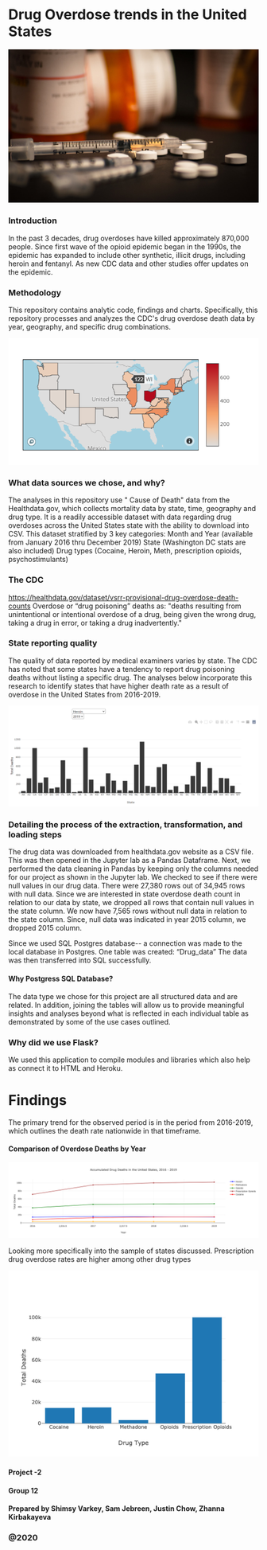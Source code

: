 # Drug Overdose trends in the United States

![Images/drug-overdose-death.jpg](Images/drug-overdose-death.jpg)

### Introduction
In the past 3 decades, drug overdoses have killed approximately 870,000 people. Since first wave of the opioid epidemic began in the 1990s, the epidemic has expanded to include other synthetic, illicit drugs, including heroin and fentanyl. As new CDC data and other studies offer updates on the epidemic. 

### Methodology
This repository contains analytic code, findings and charts. Specifically, this repository processes and analyzes the CDC's drug overdose death data by year, geography, and specific drug combinations.

![Images/map.png](Images/map.png)

###	What data sources we chose, and why?
The analyses in this repository use " Cause of Death" data from the Healthdata.gov, which collects mortality data by state, time, geography and drug type. 
It is a readily accessible dataset with data regarding drug overdoses across the United States state with the ability to download into CSV. 
This dataset stratified by 3 key categories:
Month and Year (available from January 2016 thru December 2019)
State (Washington DC stats are also included)
Drug types (Cocaine, Heroin, Meth, prescription opioids, psychostimulants)

### The CDC
https://healthdata.gov/dataset/vsrr-provisional-drug-overdose-death-counts
Overdose or “drug poisoning” deaths as: "deaths resulting from unintentional or intentional overdose of a drug, being given the wrong drug, taking a drug in error, or taking a drug inadvertently."

### State reporting quality
The quality of data reported by medical examiners varies by state. The CDC has noted that some states have a tendency to report drug poisoning deaths without listing a specific drug. 
The analyses below incorporate this research to identify states that have higher death rate as a result of overdose in the United States from 2016-2019. 

![Images/state-graph.png](Images/state-graph.png)

### Detailing the process of the extraction, transformation, and loading steps 

The drug data was downloaded from healthdata.gov website as a CSV file.  This was then opened in the Jupyter lab as a Pandas Dataframe. Next, we performed the data cleaning in Pandas by keeping only the columns needed for our project as shown in the Jupyter lab. We checked to see if there were null values in our drug data. There were 27,380 rows out of 34,945 rows with null data. Since we are interested in state overdose death count in relation to our data by state, we dropped all rows that contain null values in the state column. We now have 7,565 rows without null data in relation to the state column.  Since, null data was indicated in year 2015 column, we dropped 2015 column. 

Since we used SQL Postgres database-- a connection was made to the local database in Postgres. One table was created: “Drug_data”  The data was then transferred into SQL successfully.


#### Why Postgress SQL Database?
The data type we chose for this project are all structured data and are related. In addition, joining the tables will allow us to provide meaningful insights and analyses beyond what is reflected in each individual table as demonstrated by some of the use cases outlined. 


### Why did we use Flask?

We used this application to compile modules and libraries which also help as connect it to HTML and Heroku.

# Findings

The primary trend for the observed period is in the period from 2016-2019, which outlines the death rate nationwide in that timeframe. 
#### Comparison of Overdose Deaths by Year

![Images/drug-death.png](Images/drug-death.png)

Looking more specifically into the sample of states discussed. Prescription drug overdose rates are higher among other drug types


![Images/drug-type.png](Images/drug-type.png)


#### Project -2
#### Group 12
#### Prepared by Shimsy Varkey, Sam Jebreen, Justin Chow, Zhanna Kirbakayeva
### @2020
